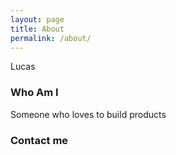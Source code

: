 ```yaml
---
layout: page
title: About
permalink: /about/
---
```


Lucas

### Who Am I

Someone who loves to build products

### Contact me

